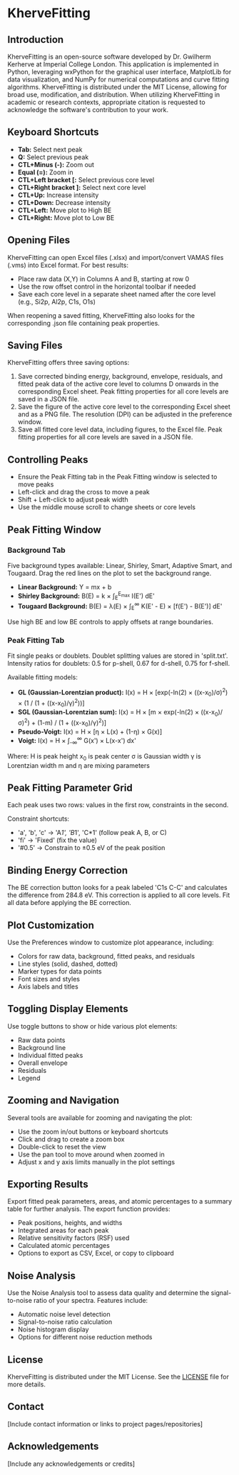 # KherveFitting

## Introduction

KherveFitting is an open-source software developed by Dr. Gwilherm Kerherve at Imperial College London. This application is implemented in Python, leveraging wxPython for the graphical user interface, MatplotLib for data visualization, and NumPy for numerical computations and curve fitting algorithms. KherveFitting is distributed under the MIT License, allowing for broad use, modification, and distribution. When utilizing KherveFitting in academic or research contexts, appropriate citation is requested to acknowledge the software's contribution to your work.

## Keyboard Shortcuts

- **Tab:** Select next peak
- **Q:** Select previous peak
- **CTL+Minus (-):** Zoom out
- **Equal (=):** Zoom in
- **CTL+Left bracket [:** Select previous core level
- **CTL+Right bracket ]:** Select next core level
- **CTL+Up:** Increase intensity
- **CTL+Down:** Decrease intensity
- **CTL+Left:** Move plot to High BE
- **CTL+Right:** Move plot to Low BE

## Opening Files

KherveFitting can open Excel files (.xlsx) and import/convert VAMAS files (.vms) into Excel format. For best results:

- Place raw data (X,Y) in Columns A and B, starting at row 0
- Use the row offset control in the horizontal toolbar if needed
- Save each core level in a separate sheet named after the core level (e.g., Si2p, Al2p, C1s, O1s)

When reopening a saved fitting, KherveFitting also looks for the corresponding .json file containing peak properties.

## Saving Files

KherveFitting offers three saving options:

1. Save corrected binding energy, background, envelope, residuals, and fitted peak data of the active core level to columns D onwards in the corresponding Excel sheet. Peak fitting properties for all core levels are saved in a JSON file.
2. Save the figure of the active core level to the corresponding Excel sheet and as a PNG file. The resolution (DPI) can be adjusted in the preference window.
3. Save all fitted core level data, including figures, to the Excel file. Peak fitting properties for all core levels are saved in a JSON file.

## Controlling Peaks

- Ensure the Peak Fitting tab in the Peak Fitting window is selected to move peaks
- Left-click and drag the cross to move a peak
- Shift + Left-click to adjust peak width
- Use the middle mouse scroll to change sheets or core levels

## Peak Fitting Window

### Background Tab

Five background types available: Linear, Shirley, Smart, Adaptive Smart, and Tougaard. Drag the red lines on the plot to set the background range.

- **Linear Background:** Y = mx + b
- **Shirley Background:** B(E) = k × ∫<sub>E</sub><sup>E<sub>max</sub></sup> I(E') dE'
- **Tougaard Background:** B(E) = λ(E) × ∫<sub>E</sub><sup>∞</sup> K(E' - E) × [f(E') - B(E')] dE'

Use high BE and low BE controls to apply offsets at range boundaries.

### Peak Fitting Tab

Fit single peaks or doublets. Doublet splitting values are stored in 'split.txt'. Intensity ratios for doublets: 0.5 for p-shell, 0.67 for d-shell, 0.75 for f-shell.

Available fitting models:

- **GL (Gaussian-Lorentzian product):** I(x) = H × [exp(-ln(2) × ((x-x<sub>0</sub>)/σ)<sup>2</sup>) × (1 / (1 + ((x-x<sub>0</sub>)/γ)<sup>2</sup>))]
- **SGL (Gaussian-Lorentzian sum):** I(x) = H × [m × exp(-ln(2) × ((x-x<sub>0</sub>)/σ)<sup>2</sup>) + (1-m) / (1 + ((x-x<sub>0</sub>)/γ)<sup>2</sup>)]
- **Pseudo-Voigt:** I(x) = H × [η × L(x) + (1-η) × G(x)]
- **Voigt:** I(x) = H × ∫<sub>-∞</sub><sup>∞</sup> G(x') × L(x-x') dx'

Where:
H is peak height
x<sub>0</sub> is peak center
σ is Gaussian width
γ is Lorentzian width
m and η are mixing parameters

## Peak Fitting Parameter Grid

Each peak uses two rows: values in the first row, constraints in the second.

Constraint shortcuts:
- 'a', 'b', 'c' → 'A*1', 'B*1', 'C*1' (follow peak A, B, or C)
- 'fi' → 'Fixed' (fix the value)
- '#0.5' → Constrain to ±0.5 eV of the peak position

## Binding Energy Correction

The BE correction button looks for a peak labeled 'C1s C-C' and calculates the difference from 284.8 eV. This correction is applied to all core levels. Fit all data before applying the BE correction.

## Plot Customization

Use the Preferences window to customize plot appearance, including:
- Colors for raw data, background, fitted peaks, and residuals
- Line styles (solid, dashed, dotted)
- Marker types for data points
- Font sizes and styles
- Axis labels and titles

## Toggling Display Elements

Use toggle buttons to show or hide various plot elements:
- Raw data points
- Background line
- Individual fitted peaks
- Overall envelope
- Residuals
- Legend

## Zooming and Navigation

Several tools are available for zooming and navigating the plot:
- Use the zoom in/out buttons or keyboard shortcuts
- Click and drag to create a zoom box
- Double-click to reset the view
- Use the pan tool to move around when zoomed in
- Adjust x and y axis limits manually in the plot settings

## Exporting Results

Export fitted peak parameters, areas, and atomic percentages to a summary table for further analysis. The export function provides:
- Peak positions, heights, and widths
- Integrated areas for each peak
- Relative sensitivity factors (RSF) used
- Calculated atomic percentages
- Options to export as CSV, Excel, or copy to clipboard

## Noise Analysis

Use the Noise Analysis tool to assess data quality and determine the signal-to-noise ratio of your spectra. Features include:
- Automatic noise level detection
- Signal-to-noise ratio calculation
- Noise histogram display
- Options for different noise reduction methods

## License

KherveFitting is distributed under the MIT License. See the [LICENSE](LICENSE) file for more details.

## Contact

[Include contact information or links to project pages/repositories]

## Acknowledgements

[Include any acknowledgements or credits]